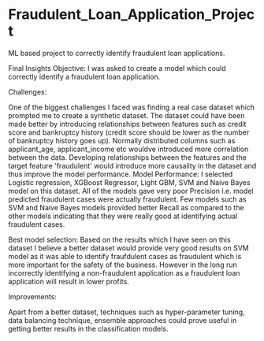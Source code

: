 # Fraudulent_Loan_Application_Project
ML based project to correctly identify fraudulent loan applications.


Final Insights
Objective: I was asked to create a model which could correctly identify a fraudulent loan application.

Challenges:

One of the biggest challenges I faced was finding a real case dataset which prompted me to create a synthetic dataset.
The dataset could have been made better by introducing relationships between features such as credit score and bankruptcy history (credit score should be lower as the number of bankruptcy history goes up).
Normally distributed columns such as applicant_age, applicant_income etc wouldve introduced more correlation between the data.
Developing relationships between the features and the target feature 'fraudulent' would introduce more causality in the dataset and thus improve the model performance.
Model Performance: I selected Logistic regression, XGBoost Regressor, Light GBM, SVM and Naive Bayes model on this dataset. All of the models gave very poor Precision i.e. model predicted fraudulent cases were actually fraudulent. Few models such as SVM and Naive Bayes models provided better Recall as compared to the other models indicating that they were really good at identifying actual fraudulent cases.

Best model selection: Based on the results which I have seen on this dataset I believe a better dataset would provide very good results on SVM model as it was able to identify fraufdulent cases as fraudulent which is more important for the safety of the business. However in the long run incorrectly identifying a non-fraudulent application as a fraudulent loan application will result in lower profits.

Improvements:

Apart from a better dataset, techniques such as hyper-parameter tuning, data balancing technique, ensemble approaches could prove useful in getting better results in the classification models.

